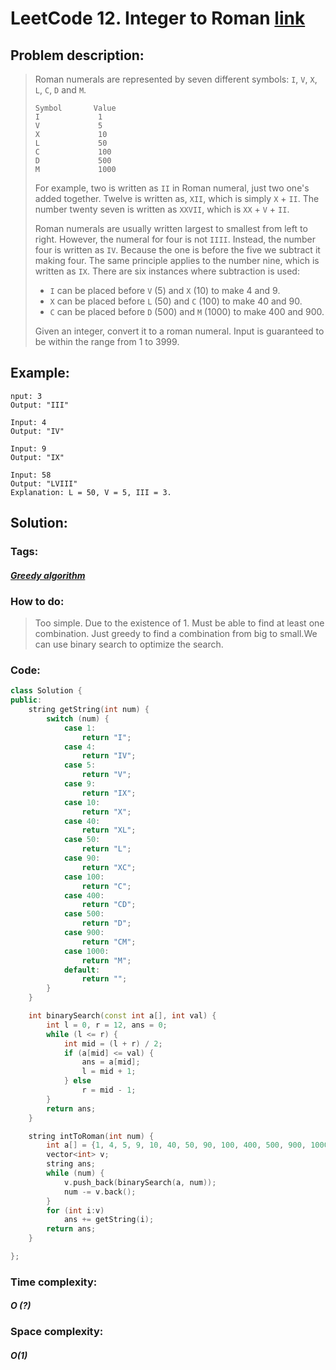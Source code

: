 # LeetCode 12. Integer to Roman  [link](https://leetcode.com/problems/integer-to-roman/)

## Problem description:

> Roman numerals are represented by seven different symbols: `I`, `V`, `X`, `L`, `C`, `D` and `M`.
>
> ```
> Symbol       Value
> I             1
> V             5
> X             10
> L             50
> C             100
> D             500
> M             1000
> ```
>
> For example, two is written as `II` in Roman numeral, just two one's added together. Twelve is written as, `XII`, which is simply `X` + `II`. The number twenty seven is written as `XXVII`, which is `XX` + `V` + `II`.
>
> Roman numerals are usually written largest to smallest from left to right. However, the numeral for four is not `IIII`. Instead, the number four is written as `IV`. Because the one is before the five we subtract it making four. The same principle applies to the number nine, which is written as `IX`. There are six instances where subtraction is used:
>
> - `I` can be placed before `V` (5) and `X` (10) to make 4 and 9. 
> - `X` can be placed before `L` (50) and `C` (100) to make 40 and 90. 
> - `C` can be placed before `D` (500) and `M` (1000) to make 400 and 900.
>
> Given an integer, convert it to a roman numeral. Input is guaranteed to be within the range from 1 to 3999.

## Example:

```
nput: 3
Output: "III"

Input: 4
Output: "IV"

Input: 9
Output: "IX"

Input: 58
Output: "LVIII"
Explanation: L = 50, V = 5, III = 3.
```

## Solution:

### Tags:

#### *[Greedy algorithm](https://github.com/yang-233/Algorithm-note/tree/master/Greedy-algorithm)*

### How to do:

> Too simple. Due to the existence of 1. Must be able to find at least one combination. Just greedy to find a combination from big to small.We can use binary search to optimize the search.

### Code:

```c++
class Solution {
public:
    string getString(int num) {
        switch (num) {
            case 1:
                return "I";
            case 4:
                return "IV";
            case 5:
                return "V";
            case 9:
                return "IX";
            case 10:
                return "X";
            case 40:
                return "XL";
            case 50:
                return "L";
            case 90:
                return "XC";
            case 100:
                return "C";
            case 400:
                return "CD";
            case 500:
                return "D";
            case 900:
                return "CM";
            case 1000:
                return "M";
            default:
                return "";
        }
    }

    int binarySearch(const int a[], int val) {
        int l = 0, r = 12, ans = 0;
        while (l <= r) {
            int mid = (l + r) / 2;
            if (a[mid] <= val) {
                ans = a[mid];
                l = mid + 1;
            } else
                r = mid - 1;
        }
        return ans;
    }

    string intToRoman(int num) {
        int a[] = {1, 4, 5, 9, 10, 40, 50, 90, 100, 400, 500, 900, 1000};
        vector<int> v;
        string ans;
        while (num) {
            v.push_back(binarySearch(a, num));
            num -= v.back();
        }
        for (int i:v)
            ans += getString(i);
        return ans;
    }

};
```

### Time complexity:

#### *O (?)*

### Space complexity:

#### *O(1)*

